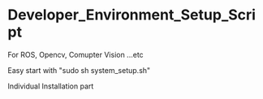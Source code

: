 # Developer_Environment_Setup_Script
For ROS, Opencv, Comupter Vision ...etc

Easy start with "sudo sh system_setup.sh"

Individual Installation part

